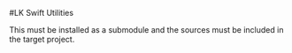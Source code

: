 #LK Swift Utilities

This must be installed as a submodule and the sources must be included in the target project. 